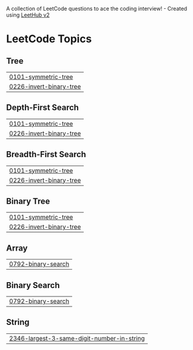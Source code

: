 A collection of LeetCode questions to ace the coding interview! - Created using [LeetHub v2](https://github.com/arunbhardwaj/LeetHub-2.0)
<!---LeetCode Topics Start-->
# LeetCode Topics
## Tree
|  |
| ------- |
| [0101-symmetric-tree](https://github.com/aryand1/Git_Leet/tree/master/0101-symmetric-tree) |
| [0226-invert-binary-tree](https://github.com/aryand1/Git_Leet/tree/master/0226-invert-binary-tree) |
## Depth-First Search
|  |
| ------- |
| [0101-symmetric-tree](https://github.com/aryand1/Git_Leet/tree/master/0101-symmetric-tree) |
| [0226-invert-binary-tree](https://github.com/aryand1/Git_Leet/tree/master/0226-invert-binary-tree) |
## Breadth-First Search
|  |
| ------- |
| [0101-symmetric-tree](https://github.com/aryand1/Git_Leet/tree/master/0101-symmetric-tree) |
| [0226-invert-binary-tree](https://github.com/aryand1/Git_Leet/tree/master/0226-invert-binary-tree) |
## Binary Tree
|  |
| ------- |
| [0101-symmetric-tree](https://github.com/aryand1/Git_Leet/tree/master/0101-symmetric-tree) |
| [0226-invert-binary-tree](https://github.com/aryand1/Git_Leet/tree/master/0226-invert-binary-tree) |
## Array
|  |
| ------- |
| [0792-binary-search](https://github.com/aryand1/Git_Leet/tree/master/0792-binary-search) |
## Binary Search
|  |
| ------- |
| [0792-binary-search](https://github.com/aryand1/Git_Leet/tree/master/0792-binary-search) |
## String
|  |
| ------- |
| [2346-largest-3-same-digit-number-in-string](https://github.com/aryand1/Git_Leet/tree/master/2346-largest-3-same-digit-number-in-string) |
<!---LeetCode Topics End-->